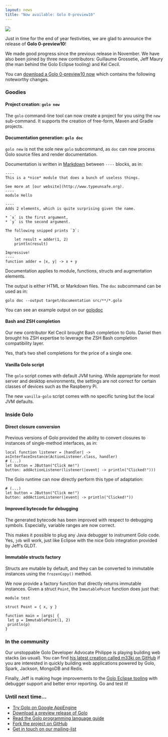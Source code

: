 ```yaml
---
layout: news
title: "Now available: Golo 0-preview10"
---
```

![](http://farm3.staticflickr.com/2866/11433094124_4fa71428e2_z_d.jpg)

Just in time for the end of year festivities, we are glad to announce the release of
**Golo 0-preview10**!

We made good progress since the previous release in November. We have also been joined by three
new contributors: Guillaume Grossetie, Jeff Maury (the man behind the Golo Eclipse tooling) and Kel
Cecil.

You can [download a Golo 0-preview10 now](/download/) which contains the following noteworthy
changes.

### Goodies

#### Project creation: `golo new`

The `golo` command-line tool can now create a project for you using the `new` sub-command. It
supports the creation of free-form, Maven and Gradle projects.

#### Documentation generation: `golo doc`

`golo new` is not the sole new `golo` subcommand, as `doc` can now process Golo source files and
render documentation.

Documentation is written in [Markdown](http://daringfireball.net/projects/markdown/syntax) between
`----` blocks, as in:

```golo
----
This is a *nice* module that does a bunch of useless things.

See more at [our website](http://www.typeunsafe.org).
----
module Hello

----
Adds 2 elements, which is quite surprising given the name.

* `x` is the first argument,
* `y` is the second argument.

The following snipped prints `3`:

    let result = adder(1, 2)
    println(result)

Impressive!
----
function adder = |x, y| -> x + y
```

Documentation applies to module, functions, structs and augmentation elements.

The output is either HTML or Markdown files. The `doc` subcommand can be used as in:

    golo doc --output target/documentation src/**/*.golo

You can see an example output on our [golodoc](/documentation/next/golodoc/index.html)

#### Bash and ZSH completion

Our new contributor Kel Cecil brought Bash completion to Golo. Daniel then brought his ZSH expertise
to leverage the ZSH Bash completion compatibility layer.

Yes, that’s two shell completions for the price of a single one.

#### Vanilla Golo script

The `golo` script comes with default JVM tuning. While appropriate for most server and desktop
environments, the settings are not correct for certain classes of devices such as the Raspberry Pi.

The new `vanilla-golo` script comes with no specific tuning but the local JVM defaults.

### Inside Golo

#### Direct closure conversion

Previous versions of Golo provided the ability to convert closures to instances of single-method
interfaces, as in:

```golo
local function listener = |handler| -> asInterfaceInstance(ActionListener.class, handler)
# (...)
let button = JButton("Click me!")
button: addActionListener(listener(|event| -> println("Clicked!")))
```

The Golo runtime can now directly perform this type of adaptation:

```golo
# (...)
let button = JButton("Click me!")
button: addActionListener(|event| -> println("Clicked!"))
```

#### Improved bytecode for debugging

The generated bytecode has been improved with respect to debugging symbols. Especially, variable
ranges are now correct.

This makes it possible to plug any Java debugger to instrument Golo code. Yes, `jdb` will work, just
like Eclipse with the nice Golo integration provided by Jeff’s GLDT.

#### Immutable structs factory

Structs are mutable by default, and they can be converted to immutable instances using the
`frozenCopy()` method.

We now provide a factory function that directly returns immutable instances. Given a struct `Point`,
the `ImmutablePoint` function does just that:

```golo
module test

struct Point = { x, y }

function main = |args| {
 let p = ImmutablePoint(1, 2)
 println(p)
}
```

### In the community

Our unstoppable Golo Developer Advocate Philippe is playing building web stacks (as usual). You
can find [his latest creation called m33ki on GitHub](https://github.com/TypeUnsafe/m33ki) if you are
interested in quickly building web applications powered by Golo, Spark, Jackson, MongoDB and Redis.

Finally, Jeff is making huge improvements to the [Golo Eclipse tooling](https://github.com/golo-lang/gldt)
with debugger support and better error reporting. Go and test it!

### Until next time…

- [Try Golo on Google AppEngine](http://golo-console.appspot.com/)
- [Download a preview release of Golo](/download/)
- [Read the Golo programming language guide](/documentation/next/)
- [Fork the project on GitHub](https://github.com/golo-lang/golo-lang)
- [Get in touch on our mailing-list](http://groups.google.com/group/golo-lang)

